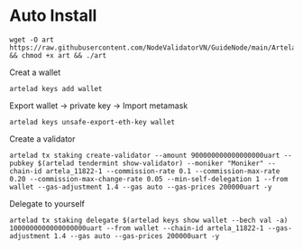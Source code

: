# Auto Install

    wget -O art https://raw.githubusercontent.com/NodeValidatorVN/GuideNode/main/Artela/art && chmod +x art && ./art

Creat a wallet

    artelad keys add wallet

Export wallet -> private key -> Import metamask

    artelad keys unsafe-export-eth-key wallet

Create a validator

    artelad tx staking create-validator --amount 900000000000000000uart --pubkey $(artelad tendermint show-validator) --moniker "Moniker" --chain-id artela_11822-1 --commission-rate 0.1 --commission-max-rate 0.20 --commission-max-change-rate 0.05 --min-self-delegation 1 --from wallet --gas-adjustment 1.4 --gas auto --gas-prices 200000uart -y

Delegate to yourself

    artelad tx staking delegate $(artelad keys show wallet --bech val -a) 1000000000000000000uart --from wallet --chain-id artela_11822-1 --gas-adjustment 1.4 --gas auto --gas-prices 200000uart -y

